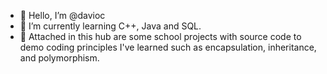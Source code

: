 - 👋 Hello, I’m @davioc
- 🌱 I’m currently learning C++, Java and SQL.
- 📎 Attached in this hub are some school projects with source code to demo coding principles I've learned such as encapsulation, inheritance, and polymorphism.

<!---
davioc/davioc is a ✨ special ✨ repository because its `README.md` (this file) appears on your GitHub profile.
You can click the Preview link to take a look at your changes.
--->

